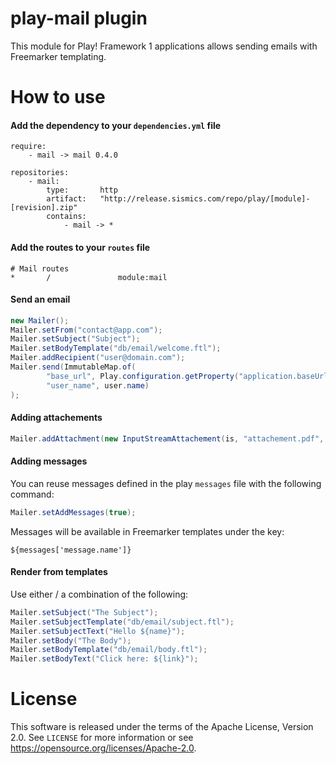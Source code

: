 # play-mail plugin

This module for Play! Framework 1 applications allows sending emails with Freemarker templating.

# How to use

####  Add the dependency to your `dependencies.yml` file

```
require:
    - mail -> mail 0.4.0

repositories:
    - mail:
        type:       http
        artifact:   "http://release.sismics.com/repo/play/[module]-[revision].zip"
        contains:
            - mail -> *

```
####  Add the routes to your `routes` file

```
# Mail routes
*       /               module:mail
```

####  Send an email

```java
new Mailer();
Mailer.setFrom("contact@app.com");
Mailer.setSubject("Subject");
Mailer.setBodyTemplate("db/email/welcome.ftl");
Mailer.addRecipient("user@domain.com");
Mailer.send(ImmutableMap.of(
        "base_url", Play.configuration.getProperty("application.baseUrl"),
        "user_name", user.name)
);
```

####  Adding attachements

```java
Mailer.addAttachment(new InputStreamAttachement(is, "attachement.pdf", "application/pdf", "Attachement name"));
```
####  Adding messages

You can reuse messages defined in the play `messages` file with the following command:

```java
Mailer.setAddMessages(true);
```

Messages will be available in Freemarker templates under the key:

```
${messages['message.name']}
```

####  Render from templates
Use either / a combination of the following:

```java
Mailer.setSubject("The Subject");
Mailer.setSubjectTemplate("db/email/subject.ftl");
Mailer.setSubjectText("Hello ${name}");
Mailer.setBody("The Body");
Mailer.setBodyTemplate("db/email/body.ftl");
Mailer.setBodyText("Click here: ${link}");
```

# License

This software is released under the terms of the Apache License, Version 2.0. See `LICENSE` for more
information or see <https://opensource.org/licenses/Apache-2.0>.
